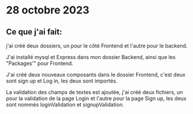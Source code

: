 # 28 octobre 2023

## Ce que j'ai fait:

j'ai créé deux dossiers, un pour le côté Frontend et l'autre pour le backend.

J'ai installé mysql et Express dans mon dossier Backend, ainsi que les "Packages'" pour Frontend.

J'ai créé deux nouveaux composants dans le dossier Frontend, c'est deux sont sign up et Log in, les deux sont importés.

La validation des champs de textes est ajoutée, j'ai créé deux fichiers, un pour la validation de la page Login et l'autre pour la page Sign up, les deux sont nommés loginValidation et signupValidation.